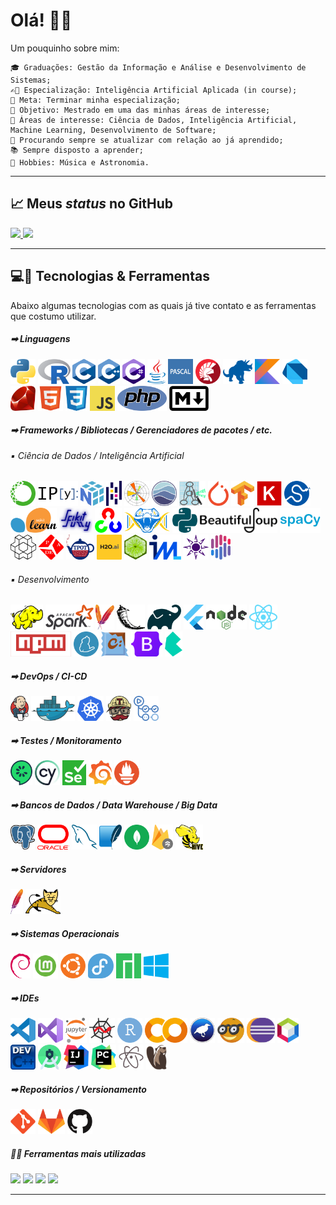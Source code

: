 <h1>Olá! &#x1F44B;&#x1F604;</h1>

Um pouquinho sobre mim:

    🎓 Graduações: Gestão da Informação e Análise e Desenvolvimento de Sistemas;
    ✍🏻 Especialização: Inteligência Artificial Aplicada (in course);
    🔬 Meta: Terminar minha especialização;
    🔭 Objetivo: Mestrado em uma das minhas áreas de interesse;
    🤖 Áreas de interesse: Ciência de Dados, Inteligência Artificial, Machine Learning, Desenvolvimento de Software;
    📑 Procurando sempre se atualizar com relação ao já aprendido;
    📚 Sempre disposto a aprender;
    🎼 Hobbies: Música e Astronomia.

<hr>

<h2>&#x1F4C8; Meus <em>status</em> no GitHub</h2>
<div>
    <a href="https://github.com/luishpaiva">
    <img height="220em" src="https://github-readme-stats.vercel.app/api?username=luishpaiva&show_icons=true&include_all_commits=true&count_private=true"/>
    <img height="220em" src="https://github-readme-stats.vercel.app/api/top-langs/?username=luishpaiva&layout=compact&langs_count=16&hide=jupyter%20notebook"/></a>
</div>

<hr>

<h2>&#x1F4BB;&#x1F527; Tecnologias & Ferramentas</h2>
Abaixo algumas tecnologias com as quais já tive contato e as ferramentas que costumo utilizar.
<br/>

<h5>&#x27A1; Linguagens</h5>
<p float="left">
    <img src="./icons/python.svg" height="40px" alt="Python" />
    <img src="./icons/r.svg" height="40px" alt="R" />
    <img src="./icons/c.svg" height="40px" alt="C" />
    <img src="./icons/cplusplus.svg" height="40px" alt="C++" />
    <img src="./icons/csharp.svg" height="40px" alt="C#" />
    <img src="./icons/java.svg" height="40px" alt="Java" />
    <img src="./icons/pascal.svg" height="40px" alt="Pascal" />
    <img src="./icons/delphi.svg" height="40px" alt="Delphi" />
    <img src="./icons/cobol.svg" height="40px" alt="COBOL" />
    <img src="./icons/kotlin.svg" height="40px" alt="Kotlin" />
    <img src="./icons/dart.svg" height="40px" alt="Dart" />
    <img src="./icons/ruby.svg" height="40px" alt="Ruby" />
    <img src="./icons/html5.svg" height="40px" alt="HTML5" />
    <img src="./icons/css3.svg" height="40px" alt="CSS3" />
    <img src="./icons/javascript.svg" height="40px" alt="JavaScript/ECMAScript" />
    <img src="./icons/php.svg" height="40px" alt="PHP" />
    <img src="./icons/markdown.svg" height="40px" alt="Markdown" />
</p>

<h5>&#x27A1; Frameworks / Bibliotecas / Gerenciadores de pacotes / etc.</h5>
<h6>&#x25AA; Ciência de Dados / Inteligência Artificial</h6>
<p float="left">
    <img src="./icons/anaconda.svg" height="40px" alt="Anaconda" />
    <img src="./icons/ipython.svg" height="40px" alt="IPython" />
    <img src="./icons/numpy.svg" height="40px" alt="NumPy" />
    <img src="./icons/pandas.svg" height="40px" alt="Pandas" />
    <img src="./icons/matplotlib.svg" height="40px" alt="Matplotlib" />
    <img src="./icons/seaborn.svg" height="40px" alt="Seaborn" />
    <img src="./icons/graphviz.svg" height="40px" alt="Graphviz" />
    <img src="./icons/pytorch.svg" height="40px" alt="PyTorch" />
    <img src="./icons/tensorflow.svg" height="40px" alt="Tensorflow" />
    <img src="./icons/keras.svg" height="40px" alt="Keras" />
    <img src="./icons/scipy.svg" height="40px" alt="SciPy" />
    <img src="./icons/scikitlearn.svg" height="40px" alt="Scikit Learn" />
    <img src="./icons/scikitfuzzy.svg" height="40px" alt="Scikit Fuzzy" />
    <img src="./icons/opencv.svg" height="40px" alt="OpenCV" />
    <img src="./icons/pygad.svg" height="40px" alt="PyGAD" />
    <img src="./icons/nltk.svg" height="40px" alt="Natural Language Toolkit - NLTK" />
    <img src="./icons/bs4.svg" height="40px" alt="Beaultiful Soup" />
    <img src="./icons/spacy.svg" height="40px" alt="Spacy" />
    <img src="./icons/gym.svg" height="40px" alt="Gym" />
    <img src="./icons/pade.svg" height="40px" alt="PADE" />
    <img src="./icons/tpot.svg" height="40px" alt="TPOT" />
    <img src="./icons/h2o.svg" height="40px" alt="H2O" />
    <img src="./icons/lime.svg" height="40px" alt="Local Interpretable Model-Agnostic Explanations - LIME" />
    <img src="./icons/interpretml.svg" height="40px" alt="InterpretML" />
    <img src="./icons/eli5.svg" height="40px" alt="Eli5" />
    <img src="./icons/shap.svg" height="40px" alt="Shap" />
</p>
<h6>&#x25AA; Desenvolvimento</h6>
<p  float="left">
    <img src="./icons/hadoop.svg" height="40px" alt="Apache Hadoop" />
    <img src="./icons/spark.svg" height="40px" alt="Apache Spark" />
    <img src="./icons/maven.svg" height="40px" alt="Apache Maven" />
    <img src="./icons/flask.svg" height="40px" alt="Flask" />
    <img src="./icons/gradle.svg" height="40px" alt="Gradle" />
    <img src="./icons/flutter.svg" height="40px" alt="Flutter" />
    <img src="./icons/nodejs.svg" height="40px" alt="Node.js" />
    <img src="./icons/react.svg" height="40px" alt="React" />
    <img src="./icons/npm.svg" height="40px" alt="npm" />
    <img src="./icons/yarn.svg" height="40px" alt="yarn" />
    <img src="./icons/chocolatey.svg" height="40px" alt="Chocolatey" />
    <img src="./icons/bootstrap.svg" height="40px" alt="Bootstrap" />
    <img src="./icons/bulma.svg" height="40px" alt="Bulma" />
</p>

<h5>&#x27A1; DevOps / CI-CD</h5>
<p float="left">
    <img src="./icons/jenkins.svg" height="40px" alt="Jenkins" />
    <img src="./icons/docker.svg" height="40px" alt="Docker" />
    <img src="./icons/kubernetes.svg" height="40px" alt="Kubernetes - K8S =]" />
    <img src="./icons/travisci.svg" height="40px" alt="Travis CI" />
    <img src="./icons/githubactions.svg" height="40px" alt="GitHub Actions" />
</p>

<h5>&#x27A1; Testes / Monitoramento</h5>
<p float="left">
    <img src="./icons/cucumber.svg" height="40px" alt="Cucumber" />
    <img src="./icons/cypress.svg" height="40px" alt="Cypress App" />
    <img src="./icons/selenium.svg" height="40px" alt="Selenium" />
    <img src="./icons/grafana.svg" height="40px" alt="Grafana" />
    <img src="./icons/prometheus.svg" height="40px" alt="Prometheus" />
</p>

<h5>&#x27A1; Bancos de Dados / Data Warehouse / Big Data</h5>
<p float="left">
    <img src="./icons/postgresql.svg" height="40px" alt="PostGreSQL" />
    <img src="./icons/oracle.svg" height="40px" alt="Oracle Database" />
    <img src="./icons/mysql.svg" height="40px" alt="MySQL" />
    <img src="./icons/sqlite.svg" height="40px" alt="SQLite" />
    <img src="./icons/mongodb.svg" height="40px" alt="MongoDB" />
    <img src="./icons/firestore.svg" height="40px" alt="Firestore" />
    <img src="./icons/hive.svg" height="40px" alt="Apache Hive" />
</p>

<h5>&#x27A1; Servidores</h5>
<p float="left">
    <img src="./icons/apache.svg" height="40px" alt="Apache" />
    <img src="./icons/tomcat.svg" height="40px" alt="Tomcat" />
</p>

<h5>&#x27A1; Sistemas Operacionais</h5>
<p float="left">
    <img src="./icons/debian.svg" height="40px" alt="GNU/Linux Debian" />
    <img src="./icons/mint.svg" height="40px" alt="GNU/Linux Mint" />
    <img src="./icons/ubuntu.svg" height="40px" alt="GNU/Linux Ubuntu" />
    <img src="./icons/fedora.svg" height="40px" alt="GNU/Linux Fedora" />
    <img src="./icons/manjaro.svg" height="40px" alt="GNU/Linux Manjaro" />
    <img src="./icons/windows.svg" height="40px" alt="Microsoft Windows 10" />
</p>

<h5>&#x27A1; IDEs</h5>
<p float="left">
    <img src="./icons/vscode.svg" height="40px" alt="Visual Studio Code" />
    <img src="./icons/visualstudio.svg" height="40px" alt="Visual Studio" />
    <img src="./icons/jupyter.svg" height="40px" alt="Jupyter Lab/Notebook" />
    <img src="./icons/spyder.svg" height="40px" alt="Spyder" />
    <img src="./icons/rstudio.svg" height="40px" alt="RStudio" />
    <img src="./icons/googlecolab.svg" height="40px" alt="Google Colab" />
    <img src="./icons/weka.svg" height="40px" alt="Weka 3" />
    <img src="./icons/orange.svg" height="40px" alt="Orange Data Mining" />
    <img src="./icons/eclipse.svg" height="40px" alt="Eclipse" />
    <img src="./icons/netbeans.svg" height="40px" alt="Apache NetBeans" />
    <img src="./icons/devcplusplus.svg" height="40px" alt="Dev C++" />
    <img src="./icons/androidstudio.svg" height="40px" alt="Android Studio" />
    <img src="./icons/intellij.svg" height="40px" alt="IntelliJ IDEA" />
    <img src="./icons/pycharm.svg" height="40px" alt="PyCharm" />
    <img src="./icons/atom.svg" height="40px" alt="Atom" />
    <img src="./icons/dbeaver.svg" height="40px" alt="DBeaver" />
</p>

<h5>&#x27A1; Repositórios / Versionamento</h5>
<p float="left">
    <img src="./icons/git.svg" height="40px" alt="Git" />
    <img src="./icons/gitlab.svg" height="40px" alt="GitLab" />
    <img src="./icons/github.svg" height="40px" alt="GitHub" />
</p>

<h5>&#x1F468;&#x200D;&#x1F4BB; Ferramentas mais utilizadas</h5>

![](https://img.shields.io/badge/OS-Windows-informational?style=flat&logo=windows&logoColor=white&color=blue) ![](https://img.shields.io/badge/IDE-Visual_Studio_Code-informational?style=flat&logo=visualstudiocode&logoColor=white&color=blue) ![](https://img.shields.io/badge/DataBase-PostgreSQL-informational?style=flat&logo=postgresql&logoColor=white&color=blue) ![](https://img.shields.io/badge/Version_Control-GitLab&GitHub-informational?style=flat&logo=git&logoColor=white&color=blue)

<hr>